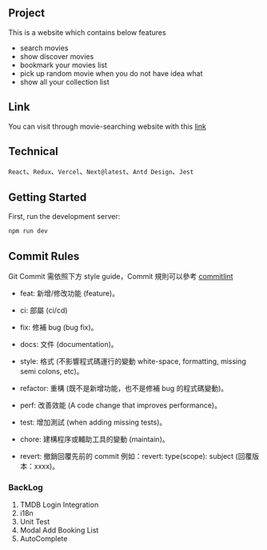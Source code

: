 ## Project
This is a website which contains below features
- search movies 
- show discover movies
- bookmark your movies list
- pick up random movie when you do not have idea what
- show all your collection list

## Link
You can visit through movie-searching website with this [link](https://movie-searching-two.vercel.app/)

## Technical
`React`、`Redux`、`Vercel`、`Next@latest`、`Antd Design`、`Jest`

## Getting Started

First, run the development server:

```bash
npm run dev
```


## Commit Rules
Git Commit 需依照下方 style guide，Commit 規則可以參考 [commitlint](https://commitlint.js.org/#/)

- feat: 新增/修改功能 (feature)。

- ci: 部屬 (ci/cd)

- fix: 修補 bug (bug fix)。

- docs: 文件 (documentation)。

- style: 格式 (不影響程式碼運行的變動 white-space, formatting, missing semi colons, etc)。

- refactor: 重構 (既不是新增功能，也不是修補 bug 的程式碼變動)。

- perf: 改善效能 (A code change that improves performance)。

- test: 增加測試 (when adding missing tests)。

- chore: 建構程序或輔助工具的變動 (maintain)。

- revert: 撤銷回覆先前的 commit 例如：revert: type(scope): subject (回覆版本：xxxx)。


### BackLog
1. TMDB Login Integration
2. i18n 
3. Unit Test
4. Modal Add Booking List
5. AutoComplete